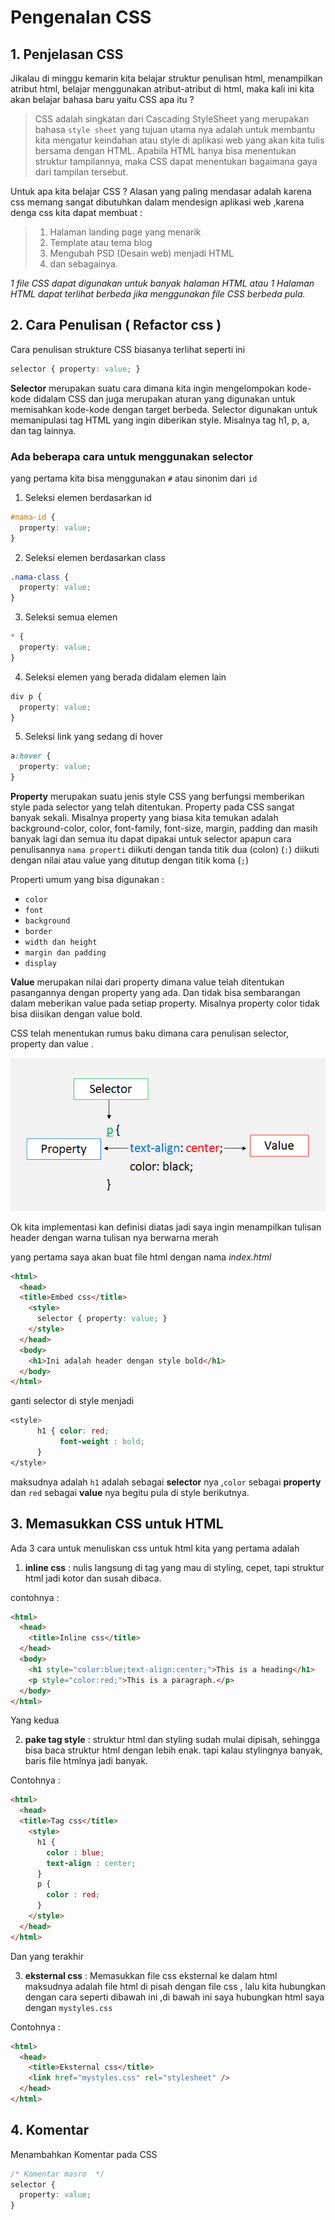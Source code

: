 # Pengenalan CSS

## 1. Penjelasan CSS

Jikalau di minggu kemarin kita belajar struktur penulisan html, menampilkan atribut html, belajar menggunakan atribut-atribut di html, maka kali ini kita akan belajar bahasa baru yaitu CSS apa itu ?

 > CSS adalah singkatan dari Cascading StyleSheet yang merupakan bahasa `style sheet` yang tujuan utama nya adalah untuk membantu kita mengatur keindahan atau style di aplikasi web yang akan kita tulis bersama dengan HTML. Apabila HTML hanya bisa menentukan struktur tampilannya, maka CSS dapat menentukan bagaimana gaya dari tampilan tersebut.

Untuk apa kita belajar CSS ? 
 Alasan yang paling mendasar adalah karena css memang sangat dibutuhkan dalam mendesign aplikasi web ,karena denga css kita dapat membuat : 

>    1. Halaman landing page yang menarik
>   2. Template atau tema blog
 >   3. Mengubah PSD (Desain web) menjadi HTML
 >   4. dan sebagainya. 


  *1 file CSS dapat digunakan untuk banyak halaman HTML atau 1 Halaman HTML dapat terlihat berbeda jika menggunakan file CSS berbeda pula.*

## 2. Cara Penulisan ( Refactor css )

Cara penulisan strukture CSS biasanya terlihat seperti ini

```css
selector { property: value; }
```

**Selector** merupakan suatu cara dimana kita ingin mengelompokan kode-kode didalam CSS dan juga merupakan aturan yang digunakan untuk memisahkan kode-kode dengan target berbeda. Selector digunakan untuk memanipulasi tag HTML yang ingin diberikan style. Misalnya tag h1, p, a, dan tag lainnya.

### Ada beberapa cara untuk menggunakan selector

yang pertama kita bisa menggunakan `#` atau sinonim dari `id`

1. Seleksi elemen berdasarkan id

```css
#nama-id {
  property: value;
}
```

2. Seleksi elemen berdasarkan class

```css
.nama-class {
  property: value;
}
```

3. Seleksi semua elemen

```css
* {
  property: value;
}
```
4. Seleksi elemen yang berada didalam elemen lain

```css
div p {
  property: value;
}
```
5. Seleksi link yang sedang di hover

```css
a:hover {
  property: value;
}
```


**Property** merupakan suatu jenis style CSS yang berfungsi memberikan style pada selector yang telah ditentukan. Property pada CSS sangat banyak sekali. Misalnya property yang biasa kita temukan adalah background-color, color, font-family, font-size, margin, padding dan masih banyak lagi dan semua itu dapat dipakai untuk selector apapun cara penulisannya `nama properti` diikuti dengan tanda titik dua (colon) (`:`) diikuti dengan nilai atau value yang ditutup dengan titik koma (`;`)

Properti umum yang bisa digunakan :

- `color`
- `font`
- `background`
- `border`
- `width dan height`
- `margin dan padding`
- `display`



**Value** merupakan nilai dari property dimana value telah ditentukan pasangannya dengan property yang ada. Dan tidak bisa sembarangan dalam meberikan value pada setiap property. Misalnya property color tidak bisa diisikan dengan value bold.

CSS telah menentukan rumus baku dimana cara penulisan selector, property dan value .

![alt text](img/anatomi2.jpg)


Ok kita implementasi kan definisi diatas
jadi saya ingin menampilkan tulisan header dengan warna tulisan nya berwarna merah

yang pertama saya akan buat file html dengan nama *index.html*

```html
<html> 
  <head>
  <title>Embed css</title>
    <style>
      selector { property: value; }
    </style>
  </head>
  <body>
    <h1>Ini adalah header dengan style bold</h1> 
  </body>
</html>
```
ganti selector di style menjadi 

```css
<style>
      h1 { color: red; 
           font-weight : bold;      
      }
</style>
```

maksudnya adalah `h1` adalah sebagai **selector** nya ,`color` sebagai **property** dan `red` sebagai **value** nya begitu pula di style berikutnya.

## 3. Memasukkan CSS untuk HTML

Ada 3 cara untuk menuliskan css untuk html kita 
yang pertama adalah 

1. **inline css** : nulis langsung di tag yang mau di styling, cepet, tapi struktur html jadi kotor dan susah dibaca.

contohnya : 
```html
<html> 
  <head>
    <title>Inline css</title>
  </head>
  <body>
    <h1 style="color:blue;text-align:center;">This is a heading</h1>
    <p style="color:red;">This is a paragraph.</p>
  </body>
</html>
```

Yang kedua 

2. **pake tag style** : struktur html dan styling sudah mulai dipisah, sehingga bisa baca struktur html dengan lebih enak. tapi kalau stylingnya banyak, baris file htmlnya jadi banyak.

Contohnya : 
```html
<html> 
  <head>
  <title>Tag css</title>
    <style>
      h1 {
        color : blue;
        text-align : center;
      }
      p {
        color : red;
      }
    </style>
  </head>
</html>
```

Dan yang terakhir 

3. **eksternal css** : Memasukkan file css eksternal ke dalam html maksudnya adalah file html di pisah dengan file css , lalu kita hubungkan dengan cara seperti dibawah ini ,di bawah ini saya hubungkan html saya dengan `mystyles.css`

Contohnya :
```html
<html>
  <head>
    <title>Eksternal css</title>
    <link href="mystyles.css" rel="stylesheet" />
  </head>
</html>
```


## 4. Komentar

Menambahkan Komentar pada CSS

```css
/* Komentar masro  */
selector {
  property: value;
}
```
